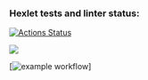 ### Hexlet tests and linter status:
[![Actions Status](https://github.com/DenisFrolkin/frontend-project-lvl1/workflows/hexlet-check/badge.svg)](https://github.com/DenisFrolkin/frontend-project-lvl1/actions)

<a href="https://codeclimate.com/github/codeclimate/codeclimate/maintainability"><img src="https://api.codeclimate.com/v1/badges/a99a88d28ad37a79dbf6/maintainability" /></a>

[![example workflow](https://github.com/DenisFrolkin/frontend-project-lvl1/blob/main/.github/workflows/action/badge.svg)]

